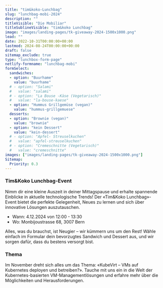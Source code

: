 ```yaml
---
title: "tim&koko-Lunchbag"
slug: "lunchbag-mobi-2024"
description: ""
titleVisible: "Die Mobiliar"
titleSublineVisible: "tim&koko Lunchbag"
image: "images/landing-pages/tk-giveaway-2024-1500x1000.png"
lead: ""
date: 2022-10-31T00:00:00+00:00
lastmod: 2024-08-24T00:00:00+00:00
draft: false
sitemap_exclude: true
type: "lunchbox-form-page"
netlify-formname: "lunchbag-mobi"
formSelect:
  sandwiches:
  - option: "Buurhame"
    value: "buurhame"
  # - option: "Salami"
  #   value: "salami"
  # - option: "La Bouse -Käse (Vegetarisch)"
  #   value: "la-bouse-kaese"
  - option: "Hummus Grillgemüse (vegan)"
    value: "hummus-grillgemuese"
  desserts:
  - option: "Brownie (vegan)"
    value: "brownie"
  - option: "kein Dessert"
    value: "kein-dessert"
  # - option: "Apfel- Streuselkuchen"
  #   value: "apfel-streuselkuchen"
  # - option: "Cremeschnitte (Vegetarisch)"
  #   value: "cremeschnitte"
images: ["images/landing-pages/tk-giveaway-2024-1500x1000.png"]
Sitemap:
  Priority: 0.3
---
```



### Tim&Koko Lunchbag-Event

Nimm dir eine kleine Auszeit in deiner Mittagspause und erhalte spannende Einblicke in aktuelle technologische Trends! Der «Tim&Koko Lunchbag»-Event bietet die perfekte Gelegenheit, Neues zu lernen und sich über innovative Lösungen auszutauschen.

* Wann: 4.12.2024 von 12:00 - 13:30
* Wo: Monbijoustrasse 68, 3007 Bern

Alles, was du brauchst, ist Neugier – wir kümmern uns um den Rest! Wähle einfach im Formular dein bevorzugtes Sandwich und Dessert aus, und wir sorgen dafür, dass du bestens versorgt bist.

### Thema

Im November dreht sich alles um das Thema: «KubeVirt – VMs auf Kubernetes deployen und betreiben?». Tauche mit uns ein in die Welt der Kubernetes-basierten VM-Managementlösungen und erfahre mehr über die Möglichkeiten und Herausforderungen.
